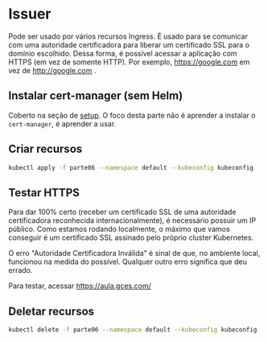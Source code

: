 # Issuer

Pode ser usado por vários recursos Ingress. É usado para se comunicar com uma autoridade certificadora para liberar um certificado SSL para o domínio escolhido. Dessa forma, é possível acessar a aplicação com HTTPS (em vez de somente HTTP). Por exemplo, <https://google.com> em vez de <http://google.com> .

## Instalar cert-manager (sem Helm)

Coberto na seção de [setup](../setup). O foco desta parte não é aprender a instalar o `cert-manager`, é aprender a usar.

## Criar recursos

```bash
kubectl apply -f parte06 --namespace default --kubeconfig kubeconfig
```

## Testar HTTPS

Para dar 100% certo (receber um certificado SSL de uma autoridade certificadora reconhecida internacionalmente), é necessário possuir um IP público. Como estamos rodando localmente, o máximo que vamos conseguir é um certificado SSL assinado pelo próprio cluster Kubernetes.

O erro "Autoridade Certificadora Inválida" é sinal de que, no ambiente local, funcionou na medida do possível. Qualquer outro erro significa que deu errado.

Para testar, acessar <https://aula.gces.com/>

## Deletar recursos

```bash
kubectl delete -f parte06 --namespace default --kubeconfig kubeconfig
```
